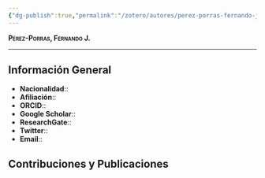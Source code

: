 ```yaml
---
{"dg-publish":true,"permalink":"/zotero/autores/perez-porras-fernando-j/","tags":["#autor","#researcher"]}
---
```



<span style="font-variant:small-caps; font-weight: bold;"> Pérez-Porras, Fernando J. </span>

---


## Información General

- **Nacionalidad**:: 
- **Afiliación**:: 
- **ORCID**:: 
- **Google Scholar**:: 
- **ResearchGate**:: 
- **Twitter**:: 
- **Email**::
  
## Contribuciones y Publicaciones






